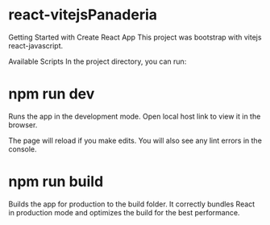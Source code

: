 # react-vitejsPanaderia
Getting Started with Create React App
This project was bootstrap with vitejs react-javascript.

Available Scripts
In the project directory, you can run:

# npm run dev
Runs the app in the development mode.
Open local host link to view it in the browser.

The page will reload if you make edits.
You will also see any lint errors in the console.

# npm run build
Builds the app for production to the build folder.
It correctly bundles React in production mode and optimizes the build for the best performance.

